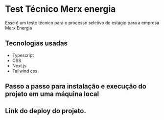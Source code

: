# Test Técnico Merx energia

Esse é um teste técnico para o processo seletivo de estágio para a empresa Merx Energia

## Tecnologias usadas
* Typescript
* CSS
* Next.js
* Tailwind css

## Passo a passo para instalação e execução do projeto em uma máquina local

## Link do deploy do projeto.
